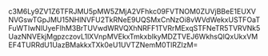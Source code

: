 c3M6Ly9ZV1Z6TFRJMU5pMW5ZMjA2VFhkc09FVTNOM0ZUVjBBeE1EUXVNVGswTGpJMU15NHlNVFU2TkRNeE9UQSMxCnNzOi8vWVdWekxUSTFOaTFuWTIwNlUyeFlhM3BrTUVwdWRVQXhNRFF1TVRrMExqSTFNeTR5TVRVNk5UazNNVEkjMgpzczovL1lXVnpMVEkxTmkxblkyMDZTVEJ6WkhsQlQxUkxVMEF4TURRdU1UazBMakkxTXk0eU1UVTZNemM0TlRZIzM=
